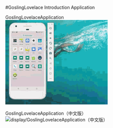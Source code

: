 #GoslingLovelace Introduction Application

GoslingLovelaceApplication
![GoslingLovelaceApplication](display/GoslingLovelaceApplicationBasic.gif )




GoslingLovelaceApplication（中文版）
![display/GoslingLovelaceApplication（中文版）](display/GoslingLovelaceApplication（中文版）.gif)

